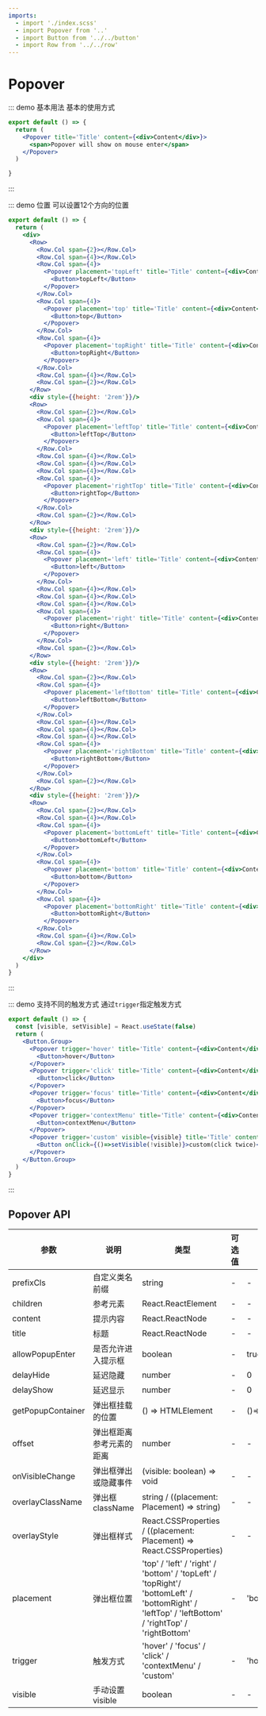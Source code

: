 ```yaml
---
imports:
  - import './index.scss'
  - import Popover from '..'
  - import Button from '../../button'
  - import Row from '../../row'
---
```

# Popover

::: demo 基本用法
基本的使用方式

```jsx
export default () => {
  return (
    <Popover title='Title' content={<div>Content</div>}>
      <span>Popover will show on mouse enter</span>
    </Popover>
  )

}
```

:::

::: demo 位置
可以设置12个方向的位置

```jsx
export default () => {
  return (
    <div>
      <Row>
        <Row.Col span={2}></Row.Col>
        <Row.Col span={4}></Row.Col>
        <Row.Col span={4}>
          <Popover placement='topLeft' title='Title' content={<div>Content</div>}>
            <Button>topLeft</Button>
          </Popover>
        </Row.Col>
        <Row.Col span={4}>
          <Popover placement='top' title='Title' content={<div>Content</div>}>
            <Button>top</Button>
          </Popover>
        </Row.Col>
        <Row.Col span={4}>
          <Popover placement='topRight' title='Title' content={<div>Content</div>}>
            <Button>topRight</Button>
          </Popover>
        </Row.Col>
        <Row.Col span={4}></Row.Col>
        <Row.Col span={2}></Row.Col>
      </Row>
      <div style={{height: '2rem'}}/>
      <Row>
        <Row.Col span={2}></Row.Col>
        <Row.Col span={4}>
          <Popover placement='leftTop' title='Title' content={<div>Content</div>}>
            <Button>leftTop</Button>
          </Popover>
        </Row.Col>
        <Row.Col span={4}></Row.Col>
        <Row.Col span={4}></Row.Col>
        <Row.Col span={4}></Row.Col>
        <Row.Col span={4}>
          <Popover placement='rightTop' title='Title' content={<div>Content</div>}>
            <Button>rightTop</Button>
          </Popover>
        </Row.Col>
        <Row.Col span={2}></Row.Col>
      </Row>
      <div style={{height: '2rem'}}/>
      <Row>
        <Row.Col span={2}></Row.Col>
        <Row.Col span={4}>
          <Popover placement='left' title='Title' content={<div>Content</div>}>
            <Button>left</Button>
          </Popover>
        </Row.Col>
        <Row.Col span={4}></Row.Col>
        <Row.Col span={4}></Row.Col>
        <Row.Col span={4}></Row.Col>
        <Row.Col span={4}>
          <Popover placement='right' title='Title' content={<div>Content</div>}>
            <Button>right</Button>
          </Popover>
        </Row.Col>
        <Row.Col span={2}></Row.Col>
      </Row>
      <div style={{height: '2rem'}}/>
      <Row>
        <Row.Col span={2}></Row.Col>
        <Row.Col span={4}>
          <Popover placement='leftBottom' title='Title' content={<div>Content</div>}>
            <Button>leftBottom</Button>
          </Popover>
        </Row.Col>
        <Row.Col span={4}></Row.Col>
        <Row.Col span={4}></Row.Col>
        <Row.Col span={4}></Row.Col>
        <Row.Col span={4}>
          <Popover placement='rightBottom' title='Title' content={<div>Content</div>}>
            <Button>rightBottom</Button>
          </Popover>
        </Row.Col>
        <Row.Col span={2}></Row.Col>
      </Row>
      <div style={{height: '2rem'}}/>
      <Row>
        <Row.Col span={2}></Row.Col>
        <Row.Col span={4}></Row.Col>
        <Row.Col span={4}>
          <Popover placement='bottomLeft' title='Title' content={<div>Content</div>}>
            <Button>bottomLeft</Button>
          </Popover>
        </Row.Col>
        <Row.Col span={4}>
          <Popover placement='bottom' title='Title' content={<div>Content</div>}>
            <Button>bottom</Button>
          </Popover>
        </Row.Col>
        <Row.Col span={4}>
          <Popover placement='bottomRight' title='Title' content={<div>Content</div>}>
            <Button>bottomRight</Button>
          </Popover>
        </Row.Col>
        <Row.Col span={4}></Row.Col>
        <Row.Col span={2}></Row.Col>
      </Row>
    </div>
  )
}

```

:::

::: demo 支持不同的触发方式
通过`trigger`指定触发方式

```jsx
export default () => {
  const [visible, setVisible] = React.useState(false)
  return (
    <Button.Group>
      <Popover trigger='hover' title='Title' content={<div>Content</div>}>
        <Button>hover</Button>
      </Popover>
      <Popover trigger='click' title='Title' content={<div>Content</div>}>
        <Button>click</Button>
      </Popover>
      <Popover trigger='focus' title='Title' content={<div>Content</div>}>
        <Button>focus</Button>
      </Popover>
      <Popover trigger='contextMenu' title='Title' content={<div>Content</div>}>
        <Button>contextMenu</Button>
      </Popover>
      <Popover trigger='custom' visible={visible} title='Title' content={<div>Content</div>}>
        <Button onClick={()=>setVisible(!visible)}>custom(click twice)</Button>
      </Popover>
    </Button.Group>
  )
}

```

:::

## Popover API

| 参数   | 说明                                       | 类型            | 可选值 | 默认值 | 是否必填
| ------ | ------------------------------------------ | --------------- | ------ | ------ | --- |
| prefixCls | 自定义类名前缀            | string  | -  | -| false|
| children | 参考元素            | React.ReactElement  | -  | -| true|
| content | 提示内容            | React.ReactNode  | -  | -| true|
| title | 标题            | React.ReactNode  | -  | -| true|
| allowPopupEnter | 是否允许进入提示框            | boolean  | -  | true | false|
| delayHide | 延迟隐藏            | number  | -  | 0 | false|
| delayShow | 延迟显示            | number  | -  | 0 | false|
| getPopupContainer | 弹出框挂载的位置            | () => HTMLElement  | -  | ()=>document.body | false|
| offset | 弹出框距离参考元素的距离            | number  | -  | - | false|
| onVisibleChange | 弹出框弹出或隐藏事件            | (visible: boolean) => void  | -  | - | false|
| overlayClassName | 弹出框className            | string / ((placement: Placement) => string)  | -  | - | false|
| overlayStyle | 弹出框样式           | React.CSSProperties / ((placement: Placement) => React.CSSProperties)  | -  | - | false|
| placement | 弹出框位置           |  'top' / 'left' / 'right' / 'bottom' / 'topLeft' / 'topRight'/ 'bottomLeft' / 'bottomRight' / 'leftTop' / 'leftBottom' / 'rightTop' / 'rightBottom'  | -  | 'bottom' | false|
| trigger | 触发方式           | 'hover' / 'focus' / 'click' / 'contextMenu' / 'custom'  | -  | 'hover' | false|
| visible | 手动设置visible           | boolean  | -  | - | false|
